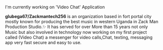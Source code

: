 I'm currently working on 'Video Chat' Application 


**glubega67/Zackmantech256** is an organization based in fort portal city mostly known for producing the best music in western Uganda in Zack Man Production Studio.✨ It has served for over More than 15 years not only Music but also involved in technology now working on my first project called (Video Chat) a messenger for video calls,Chat, texting, messaging app very fast secure and easy to use.















